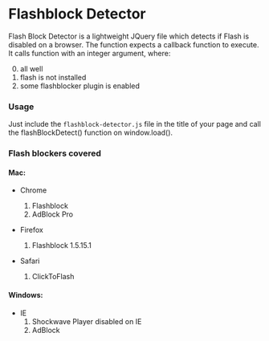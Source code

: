 # Flashblock Detector

Flash Block Detector is a lightweight JQuery file which detects if Flash is disabled on a browser. The function expects a callback function to execute. It calls function with an integer argument, where:

0. all well
1. flash is not installed
2. some flashblocker plugin is enabled

### Usage

Just include the `flashblock-detector.js` file in the title of your page and call the flashBlockDetect() function on window.load().

### Flash blockers covered

#### Mac:

*    Chrome
     1. Flashblock
     2. AdBlock Pro


*    Firefox
     1. Flashblock 1.5.15.1


*    Safari
     1. ClickToFlash

#### Windows:

*    IE
     1. Shockwave Player disabled on IE
     2. AdBlock

